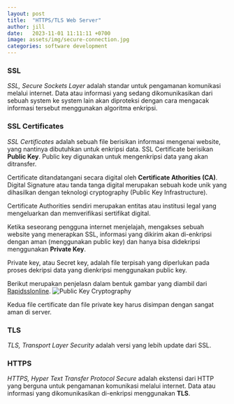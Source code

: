 ```yaml
---
layout: post
title:  "HTTPS/TLS Web Server"
author: jill
date:   2023-11-01 11:11:11 +0700
image: assets/img/secure-connection.jpg
categories: software development
---
```

### SSL
*SSL, Secure Sockets Layer* adalah standar untuk pengamanan komunikasi melalui internet. 
Data atau informasi yang sedang dikomunikasikan dari sebuah system ke system lain akan 
diproteksi dengan cara mengacak informasi tersebut menggunakan algoritma enkripsi.

### SSL Certificates
*SSL Certificates* adalah sebuah file berisikan informasi mengenai website, yang nantinya 
dibutuhkan untuk enkripsi data. SSL Certificate berisikan **Public Key**. Public key digunakan 
untuk mengenkripsi data yang akan ditransfer.

Certificate ditandatangani secara digital oleh **Certificate Athorities (CA)**. Digital Signature 
atau tanda tanga digital merupakan sebuah kode unik yang dihasilkan dengan teknologi cryptography 
(Public Key Infrastructure).

Certificate Authorities sendiri merupakan entitas atau institusi legal yang mengeluarkan dan memverifikasi 
sertifikat digital.

Ketika seseorang pengguna internet menjelajah, mengakses sebuah website yang menerapkan SSL, 
informasi yang dikirim akan di-enkripsi dengan aman (menggunakan public key) dan hanya bisa 
didekripsi menggunakan **Private Key**.

Private key, atau Secret key, adalah file terpisah yang diperlukan pada proses dekripsi data yang 
dienkripsi menggunakan public key.

Berikut merupakan penjelasn dalam bentuk gambar yang diambil dari [Rapidsslonline][rapidsslonline-com].
![Public Key Cryptography](https://dikakaryatech.com/assets/img/PublicPrivateKeyEncryption.png "Public Key Cryptography")

Kedua file certificate dan file private key harus disimpan dengan sangat aman di server.

### TLS
*TLS, Transport Layer Security* adalah versi yang lebih update dari SSL.

### HTTPS
*HTTPS, Hyper Text Transfer Protocol Secure* adalah ekstensi dari HTTP yang berguna untuk 
pengamanan komunikasi melalui internet. Data atau informasi yang dikomunikasikan di-enkripsi 
menggunakan **TLS**.

[rapidsslonline-com]: https://rapidsslonline.com